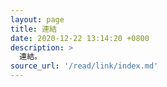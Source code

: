 ```yaml
---
layout: page
title: 連結
date: 2020-12-22 13:14:20 +0800
description: >
  連結。
source_url: '/read/link/index.md'
---
```


